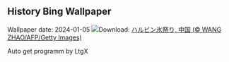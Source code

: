 ## History Bing Wallpaper
Wallpaper date: 2024-01-05
![](https://www.bing.com/th?id=OHR.HarbinFestival_JA-JP2258801493_UHD.jpg&w=1000)Download: [ハルビン氷祭り, 中国 (© WANG ZHAO/AFP/Getty Images)](https://www.bing.com/th?id=OHR.HarbinFestival_JA-JP2258801493_UHD.jpg)

Auto get programm by LtgX
